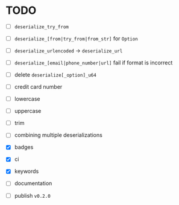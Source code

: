 # TODO

* [ ] `deserialize_try_from`

* [ ] `deserialize_[from|try_from|from_str]` for `Option`

* [ ] `deserialize_urlencoded` -> `deserialize_url`

* [ ] `deserialize_[email|phone_number|url]` fail if format is
  incorrect

* [ ] delete `deserialize[_option]_u64`

* [ ] credit card number

* [ ] lowercase

* [ ] uppercase

* [ ] trim

* [ ] combining multiple deserializations

* [x] badges

* [x] ci

* [x] keywords

* [ ] documentation

* [ ] publish `v0.2.0`
